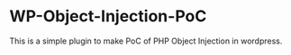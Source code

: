 # WP-Object-Injection-PoC
This is a simple plugin to make PoC of PHP Object Injection in wordpress.
